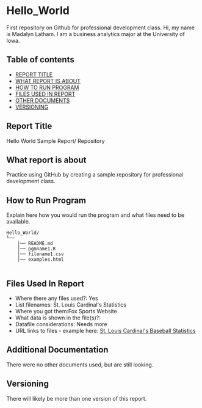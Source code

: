 # Hello_World
First repository on Github for professional development class.
Hi, my name is Madalyn Latham.
I am a business analytics major at the University of Iowa.

## Table of contents

- [REPORT TITLE](#Report-Title)
- [WHAT REPORT IS ABOUT](#What-report-is-about)
- [HOW TO RUN PROGRAM](#How-to-run-program)
- [FILES USED IN REPORT](#files-used-in-report)
- [OTHER DOCUMENTS](#other-documents)
- [VERSIONING](#versioning)

## Report Title

Hello World Sample Report/ Repository

## What report is about

Practice using GitHub by creating a sample repository for professional development class.

## How to Run Program 

Explain here how you would run the program and what files need to be available. 
```text
Hello_World/
└── 
    │── README.md
    │── pgmname1.R
    │── filename1.csv
    │── examples.html
   
```

## Files Used In Report

- Where there any files used?: Yes
- List filenames: St. Louis Cardinal's Statistics
- Where you got them:Fox Sports Website
- What data is shown in the file(s)?: 
- Datafile considerations: Needs more 
- URL links to files - example here:
[St. Louis Cardinal's Baseball Statistics](https://www.foxsports.com/mlb/st-louis-cardinals-team-stats)


## Additional Documentation

There were no other documents used, but are still looking. 


## Versioning

There will likely be more than one version of this report.
